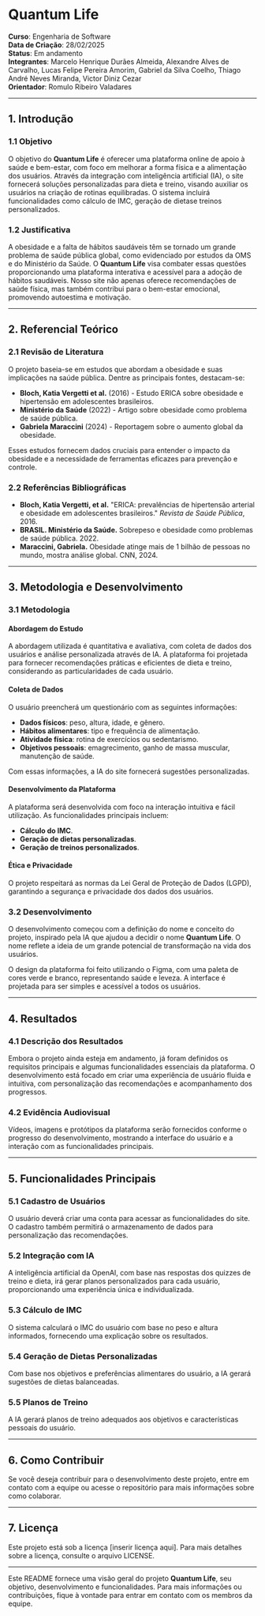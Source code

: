 # Quantum Life 

**Curso**: Engenharia de Software  
**Data de Criação**: 28/02/2025  
**Status**: Em andamento  
**Integrantes**: Marcelo Henrique Durães Almeida, Alexandre Alves de Carvalho, Lucas Felipe Pereira Amorim, Gabriel da Silva Coelho, Thiago André Neves Miranda, Victor Diniz Cezar  
**Orientador**: Romulo Ribeiro Valadares

---

## 1. Introdução

### 1.1 Objetivo
O objetivo do **Quantum Life** é oferecer uma plataforma online de apoio à saúde e bem-estar, com foco em melhorar a forma física e a alimentação dos usuários. Através da integração com inteligência artificial (IA), o site fornecerá soluções personalizadas para dieta e treino, visando auxiliar os usuários na criação de rotinas equilibradas. O sistema incluirá funcionalidades como cálculo de IMC, geração de dietase treinos personalizados.
### 1.2 Justificativa
A obesidade e a falta de hábitos saudáveis têm se tornado um grande problema de saúde pública global, como evidenciado por estudos da OMS e do Ministério da Saúde. O **Quantum Life** visa combater essas questões proporcionando uma plataforma interativa e acessível para a adoção de hábitos saudáveis. Nosso site não apenas oferece recomendações de saúde física, mas também contribui para o bem-estar emocional, promovendo autoestima e motivação.

---

## 2. Referencial Teórico

### 2.1 Revisão de Literatura
O projeto baseia-se em estudos que abordam a obesidade e suas implicações na saúde pública. Dentre as principais fontes, destacam-se:
- **Bloch, Katia Vergetti et al.** (2016) - Estudo ERICA sobre obesidade e hipertensão em adolescentes brasileiros.
- **Ministério da Saúde** (2022) - Artigo sobre obesidade como problema de saúde pública.
- **Gabriela Maraccini** (2024) - Reportagem sobre o aumento global da obesidade.

Esses estudos fornecem dados cruciais para entender o impacto da obesidade e a necessidade de ferramentas eficazes para prevenção e controle.

### 2.2 Referências Bibliográficas
- **Bloch, Katia Vergetti, et al.** "ERICA: prevalências de hipertensão arterial e obesidade em adolescentes brasileiros." *Revista de Saúde Pública*, 2016.
- **BRASIL. Ministério da Saúde.** Sobrepeso e obesidade como problemas de saúde pública. 2022.
- **Maraccini, Gabriela.** Obesidade atinge mais de 1 bilhão de pessoas no mundo, mostra análise global. CNN, 2024.

---

## 3. Metodologia e Desenvolvimento

### 3.1 Metodologia

#### Abordagem do Estudo
A abordagem utilizada é quantitativa e avaliativa, com coleta de dados dos usuários e análise personalizada através de IA. A plataforma foi projetada para fornecer recomendações práticas e eficientes de dieta e treino, considerando as particularidades de cada usuário.

#### Coleta de Dados
O usuário preencherá um questionário com as seguintes informações:
- **Dados físicos**: peso, altura, idade, e gênero.
- **Hábitos alimentares**: tipo e frequência de alimentação.
- **Atividade física**: rotina de exercícios ou sedentarismo.
- **Objetivos pessoais**: emagrecimento, ganho de massa muscular, manutenção de saúde.

Com essas informações, a IA do site fornecerá sugestões personalizadas.

#### Desenvolvimento da Plataforma
A plataforma será desenvolvida com foco na interação intuitiva e fácil utilização. As funcionalidades principais incluem:
- **Cálculo do IMC**.
- **Geração de dietas personalizadas**.
- **Geração de treinos personalizados**.

#### Ética e Privacidade
O projeto respeitará as normas da Lei Geral de Proteção de Dados (LGPD), garantindo a segurança e privacidade dos dados dos usuários.

### 3.2 Desenvolvimento

O desenvolvimento começou com a definição do nome e conceito do projeto, inspirado pela IA que ajudou a decidir o nome **Quantum Life**. O nome reflete a ideia de um grande potencial de transformação na vida dos usuários.

O design da plataforma foi feito utilizando o Figma, com uma paleta de cores verde e branco, representando saúde e leveza. A interface é projetada para ser simples e acessível a todos os usuários.

---

## 4. Resultados

### 4.1 Descrição dos Resultados
Embora o projeto ainda esteja em andamento, já foram definidos os requisitos principais e algumas funcionalidades essenciais da plataforma. O desenvolvimento está focado em criar uma experiência de usuário fluida e intuitiva, com personalização das recomendações e acompanhamento dos progressos.

### 4.2 Evidência Audiovisual
Vídeos, imagens e protótipos da plataforma serão fornecidos conforme o progresso do desenvolvimento, mostrando a interface do usuário e a interação com as funcionalidades principais.

---

## 5. Funcionalidades Principais

### 5.1 Cadastro de Usuários
O usuário deverá criar uma conta para acessar as funcionalidades do site. O cadastro também permitirá o armazenamento de dados para personalização das recomendações.

### 5.2 Integração com IA
A inteligência artificial da OpenAI, com base nas respostas dos quizzes de treino e dieta, irá gerar planos personalizados para cada usuário, proporcionando uma experiência única e individualizada.

### 5.3 Cálculo de IMC
O sistema calculará o IMC do usuário com base no peso e altura informados, fornecendo uma explicação sobre os resultados.

### 5.4 Geração de Dietas Personalizadas
Com base nos objetivos e preferências alimentares do usuário, a IA gerará sugestões de dietas balanceadas.

### 5.5 Planos de Treino
A IA gerará planos de treino adequados aos objetivos e características pessoais do usuário.

---

## 6. Como Contribuir

Se você deseja contribuir para o desenvolvimento deste projeto, entre em contato com a equipe ou acesse o repositório para mais informações sobre como colaborar.

---

## 7. Licença

Este projeto está sob a licença [inserir licença aqui]. Para mais detalhes sobre a licença, consulte o arquivo LICENSE.

---

Este README fornece uma visão geral do projeto **Quantum Life**, seu objetivo, desenvolvimento e funcionalidades. Para mais informações ou contribuições, fique à vontade para entrar em contato com os membros da equipe.
